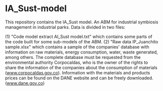 # IA_Sust-model
This repository contains the IA_Sust model. An ABM for industrial symbiosis management in industrial parks. Data is divided in two files:

(1) "Code model extract AI_Sust model.txt" which contains some parts of the code built for some sub-models of the ABM. 
(2) "Raw data IP_Juanchito sample.xlsx" which contains a sample of the companies' database with information on raw materials, 
energy consumption, water, waste generated, among others. The complete database must be requested from the environmental authority Corpocaldas,
who is the owner of the rights to share the information of the companies about the consumption of materials (www.corpocaldas.gov.co). 
Information with the materials and products prices can be found on the DANE website and can be freely downloaded. (www.dane.gov.co)

